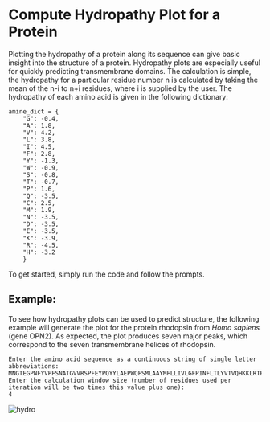 # Compute Hydropathy Plot for a Protein
Plotting the hydropathy of a protein along its sequence can give basic insight into the structure of a protein. Hydropathy plots are especially useful for quickly predicting transmembrane domains. The calculation is simple, the hydropathy for
a particular residue number n is calculated by taking the mean of the
n-i to n+i residues, where i is supplied by the user. The hydropathy of each amino acid is given in the following dictionary:
```
amine_dict = {
    "G": -0.4,
    "A": 1.8,
    "V": 4.2,
    "L": 3.8,
    "I": 4.5,
    "F": 2.8,
    "Y": -1.3,
    "W": -0.9,
    "S": -0.8,
    "T": -0.7,
    "P": 1.6,
    "Q": -3.5,
    "C": 2.5,
    "M": 1.9,
    "N": -3.5,
    "D": -3.5,
    "E": -3.5,
    "K": -3.9,
    "R": -4.5,
    "H": -3.2
    }
```
To get started, simply run the code and follow the prompts.
## Example:
To see how hydropathy plots can be used to predict structure, the following example will generate the plot for the protein rhodopsin from *Homo sapiens* (gene OPN2). As expected, the plot produces seven major peaks, which correspond to the seven transmembrane helices of rhodopsin.
```
Enter the amino acid sequence as a continuous string of single letter abbreviations:
MNGTEGPNFYVPFSNATGVVRSPFEYPQYYLAEPWQFSMLAAYMFLLIVLGFPINFLTLYVTVQHKKLRTPLNYILLNLAVADLFMVLGGFTSTLYTSLHGYFVFGPTGCNLEGFFATLGGEIALWSLVVLAIERYVVVCKPMSNFRFGENHAIMGVAFTWVMALACAAPPLAGWSRYIPEGLQCSCGIDYYTLKPEVNNESFVIYMFVVHFTIPMIIIFFCYGQLVFTVKEAAAQQQESATTQKAEKEVTRMVIIMVIAFLICWVPYASVAFYIFTHQGSNFGPIFMTIPAFFAKSAAIYNPVIYIMMNKQFRNCMLTTICCGKNPLGDDEASATVSKTETSQVAPA
Enter the calculation window size (number of residues used per iteration will be two times this value plus one):
4
```
![hydro](https://user-images.githubusercontent.com/47088251/202992108-a6ec78fa-b6c0-47ab-adb8-b2313748e3d2.jpg)
